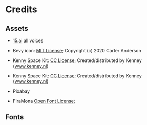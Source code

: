 # Credits



## Assets
* [15.ai](https://15.ai) all voices
* Bevy icon: [MIT License](licenses/Bevy_MIT_License.md); Copyright (c) 2020 Carter Anderson
* Kenny Space Kit: [CC License](licenses/Kenny_City_License.txt); Created/distributed by Kenney (www.kenney.nl)
* Kenny Space Kit: [CC License](licenses/Kenny_Space_License.txt); Created/distributed by Kenney (www.kenney.nl)

* Pixabay
* FiraMona [Open Font License](licenses/FiraMono-LICENSE.md);

## Fonts

